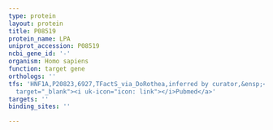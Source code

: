 ```yaml
---
type: protein
layout: protein
title: P08519
protein_name: LPA
uniprot_accession: P08519
ncbi_gene_id: '-'
organism: Homo sapiens
function: target gene
orthologs: ''
tfs: 'HNF1A,P20823,6927,TFactS_via_DoRothea,inferred by curator,&ensp;<a href="https://www.ncbi.nlm.nih.gov/pubmed/?term=22761861%5Buid%5D+OR+8051057%5Buid%5D"
  target="_blank"><i uk-icon="icon: link"></i>Pubmed</a>'
targets: ''
binding_sites: ''

---
```

